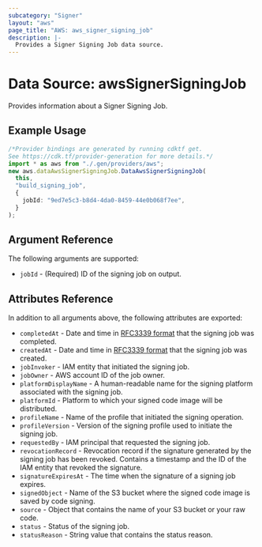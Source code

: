 ```yaml
---
subcategory: "Signer"
layout: "aws"
page_title: "AWS: aws_signer_signing_job"
description: |-
  Provides a Signer Signing Job data source.
---
```


# Data Source: awsSignerSigningJob

Provides information about a Signer Signing Job.

## Example Usage

```typescript
/*Provider bindings are generated by running cdktf get.
See https://cdk.tf/provider-generation for more details.*/
import * as aws from "./.gen/providers/aws";
new aws.dataAwsSignerSigningJob.DataAwsSignerSigningJob(
  this,
  "build_signing_job",
  {
    jobId: "9ed7e5c3-b8d4-4da0-8459-44e0b068f7ee",
  }
);

```

## Argument Reference

The following arguments are supported:

* `jobId` - (Required) ID of the signing job on output.

## Attributes Reference

In addition to all arguments above, the following attributes are exported:

* `completedAt` - Date and time in [RFC3339 format](https://tools.ietf.org/html/rfc3339#section-5.8) that the signing job was completed.
* `createdAt` - Date and time in [RFC3339 format](https://tools.ietf.org/html/rfc3339#section-5.8) that the signing job was created.
* `jobInvoker` - IAM entity that initiated the signing job.
* `jobOwner` - AWS account ID of the job owner.
* `platformDisplayName` - A human-readable name for the signing platform associated with the signing job.
* `platformId` - Platform to which your signed code image will be distributed.
* `profileName` - Name of the profile that initiated the signing operation.
* `profileVersion` - Version of the signing profile used to initiate the signing job.
* `requestedBy` - IAM principal that requested the signing job.
* `revocationRecord` - Revocation record if the signature generated by the signing job has been revoked. Contains a timestamp and the ID of the IAM entity that revoked the signature.
* `signatureExpiresAt` - The time when the signature of a signing job expires.
* `signedObject` - Name of the S3 bucket where the signed code image is saved by code signing.
* `source` - Object that contains the name of your S3 bucket or your raw code.
* `status` - Status of the signing job.
* `statusReason` - String value that contains the status reason.
